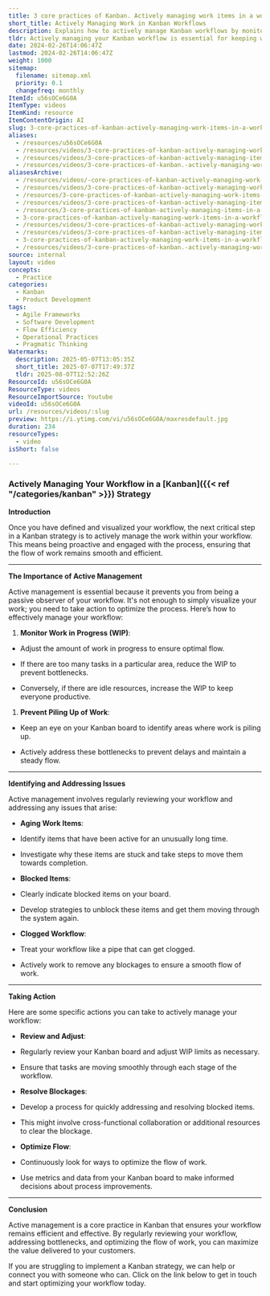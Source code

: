 ```yaml
---
title: 3 core practices of Kanban. Actively managing work items in a workflow.
short_title: Actively Managing Work in Kanban Workflows
description: Explains how to actively manage Kanban workflows by monitoring work in progress, resolving bottlenecks, and optimising flow for greater efficiency and value delivery.
tldr: Actively managing your Kanban workflow is essential for keeping work moving efficiently; this involves regularly reviewing your board, adjusting work in progress limits, and quickly addressing bottlenecks or blocked items. Monitoring for aging or stuck tasks and using data to optimize flow helps prevent delays and maximize team productivity. Development managers should ensure their teams are not just visualizing work but actively engaging with and improving the workflow.
date: 2024-02-26T14:06:47Z
lastmod: 2024-02-26T14:06:47Z
weight: 1000
sitemap:
  filename: sitemap.xml
  priority: 0.1
  changefreq: monthly
ItemId: u56sOCe6G0A
ItemType: videos
ItemKind: resource
ItemContentOrigin: AI
slug: 3-core-practices-of-kanban-actively-managing-work-items-in-a-workflow
aliases:
  - /resources/u56sOCe6G0A
  - /resources/videos/3-core-practices-of-kanban-actively-managing-work-items-in-a-workflow
  - /resources/videos/3-core-practices-of-kanban-actively-managing-items-in-a-workflow
  - /resources/videos/3-core-practices-of-kanban.-actively-managing-work-items-in-a-workflow.
aliasesArchive:
  - /resources/videos/-core-practices-of-kanban-actively-managing-work-items-in-a-workflow-
  - /resources/videos/3-core-practices-of-kanban-actively-managing-work-items-in-a-workflow-
  - /resources/3-core-practices-of-kanban-actively-managing-work-items-in-a-workflow
  - /resources/videos/3-core-practices-of-kanban-actively-managing-items-in-a-workflow-
  - /resources/3-core-practices-of-kanban-actively-managing-items-in-a-workflow-
  - 3-core-practices-of-kanban-actively-managing-work-items-in-a-workflow-
  - /resources/videos/3-core-practices-of-kanban-actively-managing-work-items-in-a-workflow
  - /resources/videos/3-core-practices-of-kanban-actively-managing-items-in-a-workflow
  - 3-core-practices-of-kanban-actively-managing-work-items-in-a-workflow
  - /resources/videos/3-core-practices-of-kanban.-actively-managing-work-items-in-a-workflow.
source: internal
layout: video
concepts:
  - Practice
categories:
  - Kanban
  - Product Development
tags:
  - Agile Frameworks
  - Software Development
  - Flow Efficiency
  - Operational Practices
  - Pragmatic Thinking
Watermarks:
  description: 2025-05-07T13:05:35Z
  short_title: 2025-07-07T17:49:37Z
  tldr: 2025-08-07T12:52:26Z
ResourceId: u56sOCe6G0A
ResourceType: videos
ResourceImportSource: Youtube
videoId: u56sOCe6G0A
url: /resources/videos/:slug
preview: https://i.ytimg.com/vi/u56sOCe6G0A/maxresdefault.jpg
duration: 234
resourceTypes:
  - video
isShort: false

---
```

### Actively Managing Your Workflow in a [Kanban]({{< ref "/categories/kanban" >}}) Strategy

**Introduction**

Once you have defined and visualized your workflow, the next critical step in a Kanban strategy is to actively manage the work within your workflow. This means being proactive and engaged with the process, ensuring that the flow of work remains smooth and efficient.



* * *

**The Importance of Active Management**

Active management is essential because it prevents you from being a passive observer of your workflow. It's not enough to simply visualize your work; you need to take action to optimize the process. Here’s how to effectively manage your workflow:

1. **Monitor Work in Progress (WIP)**:

- Adjust the amount of work in progress to ensure optimal flow.

- If there are too many tasks in a particular area, reduce the WIP to prevent bottlenecks.

- Conversely, if there are idle resources, increase the WIP to keep everyone productive.

1. **Prevent Piling Up of Work**:

- Keep an eye on your Kanban board to identify areas where work is piling up.

- Actively address these bottlenecks to prevent delays and maintain a steady flow.

* * *

**Identifying and Addressing Issues**

Active management involves regularly reviewing your workflow and addressing any issues that arise:

- **Aging Work Items**:

- Identify items that have been active for an unusually long time.

- Investigate why these items are stuck and take steps to move them towards completion.

- **Blocked Items**:

- Clearly indicate blocked items on your board.

- Develop strategies to unblock these items and get them moving through the system again.

- **Clogged Workflow**:

- Treat your workflow like a pipe that can get clogged.

- Actively work to remove any blockages to ensure a smooth flow of work.

* * *

**Taking Action**

Here are some specific actions you can take to actively manage your workflow:

- **Review and Adjust**:

- Regularly review your Kanban board and adjust WIP limits as necessary.

- Ensure that tasks are moving smoothly through each stage of the workflow.

- **Resolve Blockages**:

- Develop a process for quickly addressing and resolving blocked items.

- This might involve cross-functional collaboration or additional resources to clear the blockage.

- **Optimize Flow**:

- Continuously look for ways to optimize the flow of work.

- Use metrics and data from your Kanban board to make informed decisions about process improvements.

* * *

**Conclusion**

Active management is a core practice in Kanban that ensures your workflow remains efficient and effective. By regularly reviewing your workflow, addressing bottlenecks, and optimizing the flow of work, you can maximize the value delivered to your customers.

If you are struggling to implement a Kanban strategy, we can help or connect you with someone who can. Click on the link below to get in touch and start optimizing your workflow today.
